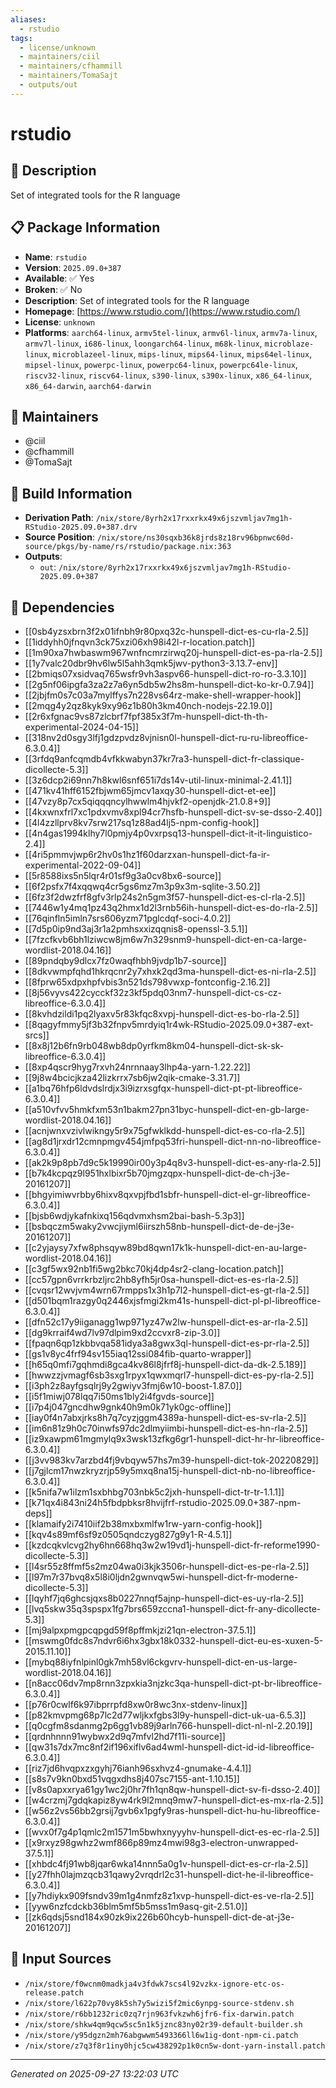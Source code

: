 ```yaml
---
aliases:
  - rstudio
tags:
  - license/unknown
  - maintainers/ciil
  - maintainers/cfhammill
  - maintainers/TomaSajt
  - outputs/out
---
```


# rstudio

## 📝 Description

Set of integrated tools for the R language

## 📋 Package Information

- **Name**: `rstudio`
- **Version**: `2025.09.0+387`
- **Available**: ✅ Yes
- **Broken**: ✅ No
- **Description**: Set of integrated tools for the R language
- **Homepage**: [https://www.rstudio.com/](https://www.rstudio.com/)
- **License**: `unknown`
- **Platforms**: `aarch64-linux`, `armv5tel-linux`, `armv6l-linux`, `armv7a-linux`, `armv7l-linux`, `i686-linux`, `loongarch64-linux`, `m68k-linux`, `microblaze-linux`, `microblazeel-linux`, `mips-linux`, `mips64-linux`, `mips64el-linux`, `mipsel-linux`, `powerpc-linux`, `powerpc64-linux`, `powerpc64le-linux`, `riscv32-linux`, `riscv64-linux`, `s390-linux`, `s390x-linux`, `x86_64-linux`, `x86_64-darwin`, `aarch64-darwin`
## 👥 Maintainers

- @ciil
- @cfhammill
- @TomaSajt


## 🔧 Build Information

- **Derivation Path**: `/nix/store/8yrh2x17rxxrkx49x6jszvmljav7mg1h-RStudio-2025.09.0+387.drv`
- **Source Position**: `/nix/store/ns30sqxb36k8jrds8z18rv96bpnwc60d-source/pkgs/by-name/rs/rstudio/package.nix:363`
- **Outputs**:
  - `out`:  `/nix/store/8yrh2x17rxxrkx49x6jszvmljav7mg1h-RStudio-2025.09.0+387`

## 🔗 Dependencies

- [[0sb4yzsxbrn3f2x01ifnbh9r80pxq32c-hunspell-dict-es-cu-rla-2.5]]
- [[1iddyhh0jfnqvn3ck75xzi06xh98i42l-r-location.patch]]
- [[1m90xa7hwbaswm967wnfncmrzirwq20j-hunspell-dict-es-pa-rla-2.5]]
- [[1y7valc20dbr9hv6lw5l5ahh3qmk5jwv-python3-3.13.7-env]]
- [[2bmiqs07xsidvaq765wsfr9vh3aspv66-hunspell-dict-ro-ro-3.3.10]]
- [[2g5nf06ipgfa3za2z7a6yn5db5w2hs8m-hunspell-dict-ko-kr-0.7.94]]
- [[2jbjfm0s7c03a7mylffys7n228vs64rz-make-shell-wrapper-hook]]
- [[2mqg4y2qz8kyk9xy96z1b80h3km40nch-nodejs-22.19.0]]
- [[2r6xfgnac9vs87zlcbrf7fpf385x3f7m-hunspell-dict-th-th-experimental-2024-04-15]]
- [[318nv2d0sgy3lfj1gdzpvdz8vjnisn0l-hunspell-dict-ru-ru-libreoffice-6.3.0.4]]
- [[3rfdq9anfcqmdb4vfkkwabyn37kr7ra3-hunspell-dict-fr-classique-dicollecte-5.3]]
- [[3z6dcp2i69nn7h8kwl6snf651i7ds14v-util-linux-minimal-2.41.1]]
- [[471kv41hff6152fbjwm65jmcv1axqy30-hunspell-dict-et-ee]]
- [[47vzy8p7cx5qiqqqncylhwwlm4hjvkf2-openjdk-21.0.8+9]]
- [[4kxwnxfrl7xc1pdxvmv8xpl94cr7hsfb-hunspell-dict-sv-se-dsso-2.40]]
- [[4l4zzllprv8kv7srw217sq1z88ad4lj5-npm-config-hook]]
- [[4n4gas1994klhy7l0pmjy4p0vxrpsq13-hunspell-dict-it-it-linguistico-2.4]]
- [[4ri5pmmvjwp6r2hv0s1hz1f60darzxan-hunspell-dict-fa-ir-experimental-2022-09-04]]
- [[5r8588ixs5n5lqr4r01sf9g3a0cv8bx6-source]]
- [[6f2psfx7f4xqqwq4cr5gs6mz7m3p9x3m-sqlite-3.50.2]]
- [[6fz3f2dwzfrf8gfv3rlp24s2n5gm3f57-hunspell-dict-es-cl-rla-2.5]]
- [[7446w1y4mq1pz43q2hmx1d2l3rnb56ih-hunspell-dict-es-do-rla-2.5]]
- [[76qinfln5imln7srs606yzm71pglcdqf-soci-4.0.2]]
- [[7d5p0ip9nd3aj3r1a2pmhsxxizqqnis8-openssl-3.5.1]]
- [[7fzcfkvb6bh1lziwcw8jm6w7n329snm9-hunspell-dict-en-ca-large-wordlist-2018.04.16]]
- [[89pndqby9dlcx7fz0waqfhbh9jvdp1b7-source]]
- [[8dkvwmpfqhd1hkrqcnr2y7xhxk2qd3ma-hunspell-dict-es-ni-rla-2.5]]
- [[8fprw65xdpxhpfvbis3n521ds798vwxp-fontconfig-2.16.2]]
- [[8j56vyvs422cycckf32z3kf5pdq03nm7-hunspell-dict-cs-cz-libreoffice-6.3.0.4]]
- [[8kvhdzildi1pq2lyaxv5r83kfqc8xvpj-hunspell-dict-es-bo-rla-2.5]]
- [[8qagyfmmy5jf3b32fnpv5mrdyiq1r4wk-RStudio-2025.09.0+387-ext-srcs]]
- [[8x8j12b6fn9rb048wb8dp0yrfkm8km04-hunspell-dict-sk-sk-libreoffice-6.3.0.4]]
- [[8xp4qscr9hyg7rxvh24nrnnaay3lhp4a-yarn-1.22.22]]
- [[9j8w4bcicjkza42lizkrrx7sb6jw2qik-cmake-3.31.7]]
- [[a1bq76hfp6ldvdslrdjx3i9izrxsgfqx-hunspell-dict-pt-pt-libreoffice-6.3.0.4]]
- [[a510vfvv5hmkfxm53n1bakm27pn31byc-hunspell-dict-en-gb-large-wordlist-2018.04.16]]
- [[acnjwnxvzivlwikngy5r9x75gfwklkdd-hunspell-dict-es-co-rla-2.5]]
- [[ag8d1jrxdr12cmnpmgv454jmfpq53fri-hunspell-dict-nn-no-libreoffice-6.3.0.4]]
- [[ak2k9p8pb7d9c5k19990ir00y3p4q8v3-hunspell-dict-es-any-rla-2.5]]
- [[b7k4kcpqz9l951hxlbixr5b70jmgzqpx-hunspell-dict-de-ch-j3e-20161207]]
- [[bhgyimiwvrbby6hixv8qxvpjfbd1sbfr-hunspell-dict-el-gr-libreoffice-6.3.0.4]]
- [[bjsb6wdjykafnkixq156qdvmxhsm2bai-bash-5.3p3]]
- [[bsbqczm5waky2vwcjiyml6iirszh58nb-hunspell-dict-de-de-j3e-20161207]]
- [[c2yjaysy7xfw8phsqyw89bd8qwn17k1k-hunspell-dict-en-au-large-wordlist-2018.04.16]]
- [[c3gf5wx92nb1fi5wg2bkc70kj4dp4sr2-clang-location.patch]]
- [[cc57gpn6vrrkrbzljrc2hb8yfh5jr0sa-hunspell-dict-es-es-rla-2.5]]
- [[cvqsr12wvjvm4wrn67rmpps1x3h1p7l2-hunspell-dict-es-gt-rla-2.5]]
- [[d501bqm1razgy0q2446xjsfmgi2km41s-hunspell-dict-pl-pl-libreoffice-6.3.0.4]]
- [[dfn52c17y9iiganagg1wp971yz47w2lw-hunspell-dict-es-ar-rla-2.5]]
- [[dg9krraif4wd7lv97dlpim9xd2ccvxr8-zip-3.0]]
- [[fpaqn6qp1zkbbvqa581idya3a8gwx3ql-hunspell-dict-es-pr-rla-2.5]]
- [[gs1v8yc4frf94sv155iaq12ssi084fib-quarto-wrapper]]
- [[h65q0mfi7gqhmdi8gca4kv86l8jfrf8j-hunspell-dict-da-dk-2.5.189]]
- [[hwwzzjvmagf6sb3sxg1rpyx1qwxmqrl7-hunspell-dict-es-py-rla-2.5]]
- [[i3ph2z8ayfgsqlrj9y2gwiyv3fmj6w10-boost-1.87.0]]
- [[i5f1miwj078lqq7i50ms1bly2i4fgvds-source]]
- [[i7p4j047gncdhw9gnk40h9m0k71yk0gc-offline]]
- [[iay0f4n7abxjrks8h7q7cyzjggm4389a-hunspell-dict-es-sv-rla-2.5]]
- [[im6n81z9h0c70inwfs97dc2dlmyiimbi-hunspell-dict-es-hn-rla-2.5]]
- [[iz9xawpm61mgmylq9x3wsk13zfkg6gr1-hunspell-dict-hr-hr-libreoffice-6.3.0.4]]
- [[j3vv983kv7arzbd4fj9vbqyw57hs7m39-hunspell-dict-tok-20220829]]
- [[j7gjlcm17nwzkryzrjp59y5mxq8na15j-hunspell-dict-nb-no-libreoffice-6.3.0.4]]
- [[k5nifa7w1ilzm1sxbhbg703nbk5c2jxh-hunspell-dict-tr-tr-1.1.1]]
- [[k71qx4i843ni24h5fbdpbksr8hvijfrf-rstudio-2025.09.0+387-npm-deps]]
- [[klamaify2i7410iif2b38mxbxmlfw1rw-yarn-config-hook]]
- [[kqv4s89mf6sf9z0505qndczyg827g9y1-R-4.5.1]]
- [[kzdcqkvlcvg2hy6hn668hq3w2w19vd1j-hunspell-dict-fr-reforme1990-dicollecte-5.3]]
- [[l4sr55z8ffmf5s2mz04wa0i3kjk3506r-hunspell-dict-es-pe-rla-2.5]]
- [[l97m7r37bvq8x5l8i0ljdn2gwnvqw5wi-hunspell-dict-fr-moderne-dicollecte-5.3]]
- [[lqyhf7jq6ghcsjqxs8b0227nnqf5ajnp-hunspell-dict-es-uy-rla-2.5]]
- [[lvq5skw35q3spspx1fg7brs659zccna1-hunspell-dict-fr-any-dicollecte-5.3]]
- [[mj9alpxpmgpcqpgd59f8pffmkjzi21qn-electron-37.5.1]]
- [[mswmg0fdc8s7ndvr6i6hx3gbx18k0332-hunspell-dict-eu-es-xuxen-5-2015.11.10]]
- [[mybq88iyfnlpinl0gk7mh58vl6ckgvrv-hunspell-dict-en-us-large-wordlist-2018.04.16]]
- [[n8acc06dv7mp8rnn3zpxkia3njzkc3qa-hunspell-dict-pt-br-libreoffice-6.3.0.4]]
- [[p76r0cwlf6k97ibprrpfd8xw0r8wc3nx-stdenv-linux]]
- [[p82kmvpmg68p7lc2d77wljkxfgbs3l9y-hunspell-dict-uk-ua-6.5.3]]
- [[q0cgfm8sdanmg2p6gg1vb89j9arln766-hunspell-dict-nl-nl-2.20.19]]
- [[qrdnhnnn91wybwx2d9q7mfvl2hd7f11i-source]]
- [[qw31s7dx7mc8nf2if196xiflv6ad4wml-hunspell-dict-id-id-libreoffice-6.3.0.4]]
- [[riz7jd6hvqpxzxgyhj76ianh96sxhvz4-gnumake-4.4.1]]
- [[s8s7v9kn0bxd51vqgxdhs8j407sc7155-ant-1.10.15]]
- [[v8s0apxxrya61gy1wc2j0hr7fh1qn8qw-hunspell-dict-sv-fi-dsso-2.40]]
- [[w4crzmj7gdqkapiz8yw4rk9l2mnq9mw7-hunspell-dict-es-mx-rla-2.5]]
- [[w56z2vs56bb2grsij7gvb6x1pgfy9ras-hunspell-dict-hu-hu-libreoffice-6.3.0.4]]
- [[wvx0f7g4p1qmlc2m1571m5bwhxnyyyhv-hunspell-dict-es-ec-rla-2.5]]
- [[x9rxyz98gwhz2wmf866p89mz4mwi98g3-electron-unwrapped-37.5.1]]
- [[xhbdc4fj91wb8jqar6wka14nnn5a0g1v-hunspell-dict-es-cr-rla-2.5]]
- [[y27fhh0lajmzqcb31qawy2vrqdrl2c31-hunspell-dict-he-il-libreoffice-6.3.0.4]]
- [[y7hdiykx909fsndv39m1g4nmfz8z1xvp-hunspell-dict-es-ve-rla-2.5]]
- [[yyw6nzfcdckb36blm5mf5b5mss1m9asq-git-2.51.0]]
- [[zk6qdsj5snd184x90zk9ix226b60hcyb-hunspell-dict-de-at-j3e-20161207]]

## 📁 Input Sources

- `/nix/store/f0wcnm0madkja4v3fdwk7scs4l92vzkx-ignore-etc-os-release.patch`
- `/nix/store/l622p70vy8k5sh7y5wizi5f2mic6ynpg-source-stdenv.sh`
- `/nix/store/r6bb1232ric0zq7rjn963fvkzwh6jfr6-fix-darwin.patch`
- `/nix/store/shkw4qm9qcw5sc5n1k5jznc83ny02r39-default-builder.sh`
- `/nix/store/y95dgzn2mh76abgwwm5493366ll6w1ig-dont-npm-ci.patch`
- `/nix/store/z7q3f8r1iny0hjc5cw438292p1k0cn5w-dont-yarn-install.patch`

---
*Generated on 2025-09-27 13:22:03 UTC*
